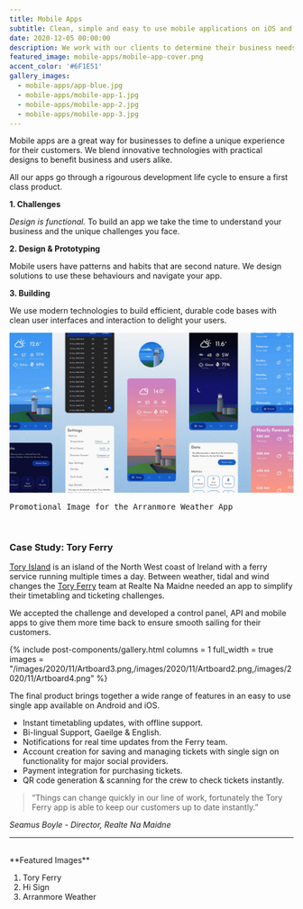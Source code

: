 ```yaml
---
title: Mobile Apps
subtitle: Clean, simple and easy to use mobile applications on iOS and Android.
date: 2020-12-05 00:00:00
description: We work with our clients to determine their business needs, and develop mobile experiences to delight their customers.
featured_image: mobile-apps/mobile-app-cover.png
accent_color: '#6F1E51'
gallery_images:
  - mobile-apps/app-blue.jpg
  - mobile-apps/mobile-app-1.jpg
  - mobile-apps/mobile-app-2.jpg
  - mobile-apps/mobile-app-3.jpg
---
```


Mobile apps are a great way for businesses to define a unique experience for their customers. We blend innovative technologies with practical designs to benefit business and users alike.

All our apps go through a rigourous development life cycle to ensure a first class product.

**1. Challenges**

*Design is functional.* To build an app we take the time to understand your business and the unique challenges you face.

**2. Design & Prototyping**

Mobile users have patterns and habits that are second nature. We design solutions to use these behaviours and navigate your app.

**3. Building**

We use modern technologies to build efficient, durable code bases with clean user interfaces and interaction to delight your users.

![](/images/projects/mobile-apps/mobile-app-3.png)
<pre>Promotional Image for the Arranmore Weather App</pre>
<br/>

<a id="case-study"></a>

### Case Study: Tory Ferry

[Tory Island](https://www.tripadvisor.ie/Attraction_Review-g186601-d269515-Reviews-Tory_Island-County_Donegal.html) is an island of the North West coast of Ireland with a ferry service running multiple times a day. Between weather, tidal and wind changes the [Tory Ferry](https://toryferry.com) team at Realte Na Maidne needed an app to simplify their timetabling and ticketing challenges.

We accepted the challenge and developed a control panel, API and mobile apps to give them more time back to ensure smooth sailing for their customers.

{% include post-components/gallery.html
	columns = 1
	full_width = true
	images = "/images/2020/11/Artboard3.png,/images/2020/11/Artboard2.png,/images/2020/11/Artboard4.png"
%}

The final product brings together a wide range of features in an easy to use single app available on Android and iOS.

* Instant timetabling updates, with offline support.
* Bi-lingual Support, Gaeilge & English. 
* Notifications for real time updates from the Ferry team.
* Account creation for saving and managing tickets with single sign on functionality for major social providers.
* Payment integration for purchasing tickets.
* QR code generation & scanning for the crew to check tickets instantly.

> “Things can change quickly in our line of work, fortunately the Tory Ferry app is able to keep our customers up to date instantly.”

*Seamus Boyle - Director, Realte Na Maidne*

---
<br/>
**Featured Images**

1. Tory Ferry
2. Hi Sign
3. Arranmore Weather

